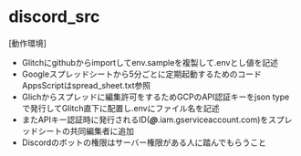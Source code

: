 # discord_src

[動作環境]
- Glitchにgithubからimportしてenv.sampleを複製して.envとし値を記述
- Googleスプレッドシートから5分ごとに定期起動するためのコードAppsScriptはspread_sheet.txt参照
- Glichからスプレッドに編集許可をするためGCPのAPI認証キーをjson typeで発行してGlitch直下に配置し.envにファイル名を記述
- またAPIキー認証時に発行されるID(*****@*****.iam.gserviceaccount.com)をスプレッドシートの共同編集者に追加
- Discordのボットの権限はサーバー権限がある人に踏んでもらうこと